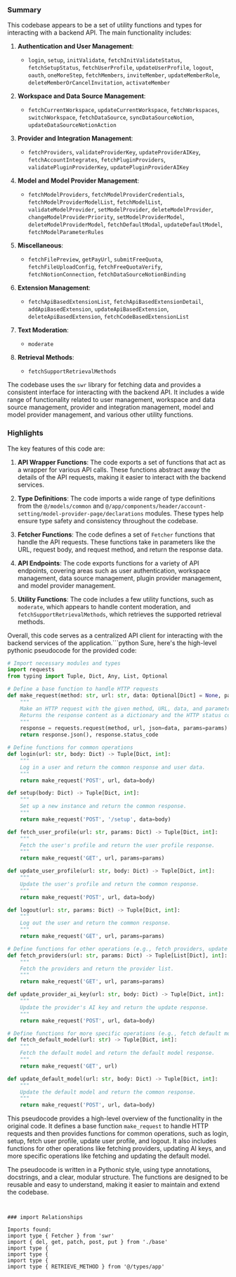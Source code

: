 

### Summary

This codebase appears to be a set of utility functions and types for interacting with a backend API. The main functionality includes:

1. **Authentication and User Management**:
   - `login`, `setup`, `initValidate`, `fetchInitValidateStatus`, `fetchSetupStatus`, `fetchUserProfile`, `updateUserProfile`, `logout`, `oauth`, `oneMoreStep`, `fetchMembers`, `inviteMember`, `updateMemberRole`, `deleteMemberOrCancelInvitation`, `activateMember`

2. **Workspace and Data Source Management**:
   - `fetchCurrentWorkspace`, `updateCurrentWorkspace`, `fetchWorkspaces`, `switchWorkspace`, `fetchDataSource`, `syncDataSourceNotion`, `updateDataSourceNotionAction`

3. **Provider and Integration Management**:
   - `fetchProviders`, `validateProviderKey`, `updateProviderAIKey`, `fetchAccountIntegrates`, `fetchPluginProviders`, `validatePluginProviderKey`, `updatePluginProviderAIKey`

4. **Model and Model Provider Management**:
   - `fetchModelProviders`, `fetchModelProviderCredentials`, `fetchModelProviderModelList`, `fetchModelList`, `validateModelProvider`, `setModelProvider`, `deleteModelProvider`, `changeModelProviderPriority`, `setModelProviderModel`, `deleteModelProviderModel`, `fetchDefaultModal`, `updateDefaultModel`, `fetchModelParameterRules`

5. **Miscellaneous**:
   - `fetchFilePreview`, `getPayUrl`, `submitFreeQuota`, `fetchFileUploadConfig`, `fetchFreeQuotaVerify`, `fetchNotionConnection`, `fetchDataSourceNotionBinding`

6. **Extension Management**:
   - `fetchApiBasedExtensionList`, `fetchApiBasedExtensionDetail`, `addApiBasedExtension`, `updateApiBasedExtension`, `deleteApiBasedExtension`, `fetchCodeBasedExtensionList`

7. **Text Moderation**:
   - `moderate`

8. **Retrieval Methods**:
   - `fetchSupportRetrievalMethods`

The codebase uses the `swr` library for fetching data and provides a consistent interface for interacting with the backend API. It includes a wide range of functionality related to user management, workspace and data source management, provider and integration management, model and model provider management, and various other utility functions.

### Highlights

The key features of this code are:

1. **API Wrapper Functions**: The code exports a set of functions that act as a wrapper for various API calls. These functions abstract away the details of the API requests, making it easier to interact with the backend services.

2. **Type Definitions**: The code imports a wide range of type definitions from the `@/models/common` and `@/app/components/header/account-setting/model-provider-page/declarations` modules. These types help ensure type safety and consistency throughout the codebase.

3. **Fetcher Functions**: The code defines a set of `Fetcher` functions that handle the API requests. These functions take in parameters like the URL, request body, and request method, and return the response data.

4. **API Endpoints**: The code exports functions for a variety of API endpoints, covering areas such as user authentication, workspace management, data source management, plugin provider management, and model provider management.

5. **Utility Functions**: The code includes a few utility functions, such as `moderate`, which appears to handle content moderation, and `fetchSupportRetrievalMethods`, which retrieves the supported retrieval methods.

Overall, this code serves as a centralized API client for interacting with the backend services of the application.```python
Sure, here's the high-level pythonic pseudocode for the provided code:

```python
# Import necessary modules and types
import requests
from typing import Tuple, Dict, Any, List, Optional

# Define a base function to handle HTTP requests
def make_request(method: str, url: str, data: Optional[Dict] = None, params: Optional[Dict] = None) -> Tuple[Dict, int]:
    """
    Make an HTTP request with the given method, URL, data, and parameters.
    Returns the response content as a dictionary and the HTTP status code.
    """
    response = requests.request(method, url, json=data, params=params)
    return response.json(), response.status_code

# Define functions for common operations
def login(url: str, body: Dict) -> Tuple[Dict, int]:
    """
    Log in a user and return the common response and user data.
    """
    return make_request('POST', url, data=body)

def setup(body: Dict) -> Tuple[Dict, int]:
    """
    Set up a new instance and return the common response.
    """
    return make_request('POST', '/setup', data=body)

def fetch_user_profile(url: str, params: Dict) -> Tuple[Dict, int]:
    """
    Fetch the user's profile and return the user profile response.
    """
    return make_request('GET', url, params=params)

def update_user_profile(url: str, body: Dict) -> Tuple[Dict, int]:
    """
    Update the user's profile and return the common response.
    """
    return make_request('POST', url, data=body)

def logout(url: str, params: Dict) -> Tuple[Dict, int]:
    """
    Log out the user and return the common response.
    """
    return make_request('GET', url, params=params)

# Define functions for other operations (e.g., fetch providers, update AI keys, etc.)
def fetch_providers(url: str, params: Dict) -> Tuple[List[Dict], int]:
    """
    Fetch the providers and return the provider list.
    """
    return make_request('GET', url, params=params)

def update_provider_ai_key(url: str, body: Dict) -> Tuple[Dict, int]:
    """
    Update the provider's AI key and return the update response.
    """
    return make_request('POST', url, data=body)

# Define functions for more specific operations (e.g., fetch default model, update default model, etc.)
def fetch_default_model(url: str) -> Tuple[Dict, int]:
    """
    Fetch the default model and return the default model response.
    """
    return make_request('GET', url)

def update_default_model(url: str, body: Dict) -> Tuple[Dict, int]:
    """
    Update the default model and return the common response.
    """
    return make_request('POST', url, data=body)
```

This pseudocode provides a high-level overview of the functionality in the original code. It defines a base function `make_request` to handle HTTP requests and then provides functions for common operations, such as login, setup, fetch user profile, update user profile, and logout. It also includes functions for other operations like fetching providers, updating AI keys, and more specific operations like fetching and updating the default model.

The pseudocode is written in a Pythonic style, using type annotations, docstrings, and a clear, modular structure. The functions are designed to be reusable and easy to understand, making it easier to maintain and extend the codebase.
```


### import Relationships

Imports found:
import type { Fetcher } from 'swr'
import { del, get, patch, post, put } from './base'
import type {
import type {
import type {
import type { RETRIEVE_METHOD } from '@/types/app'